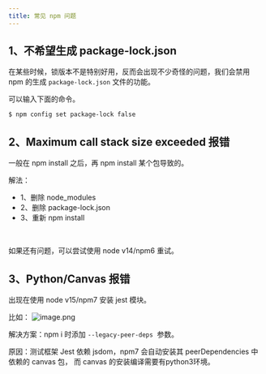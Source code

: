 ```yaml
---
title: 常见 npm 问题
---
```


  ## 1、不希望生成 package-lock.json


在某些时候，锁版本不是特别好用，反而会出现不少奇怪的问题，我们会禁用 npm 的生成 `package-lock.json` 文件的功能。


可以输入下面的命令。
```bash
$ npm config set package-lock false
```


## 2、Maximum call stack size exceeded 报错


一般在 npm install 之后，再 npm install 某个包导致的。
​

解法：
​


- 1、删除 node_modules
- 2、删除 package-lock.json
- 3、重新 npm install

​

如果还有问题，可以尝试使用 node v14/npm6 重试。
​

## 3、Python/Canvas 报错


出现在使用 node v15/npm7 安装 jest 模块。


比如：
![image.png](https://cdn.nlark.com/yuque/0/2021/png/501408/1621492368192-54f40921-a605-4f4d-bf7b-4e6465e86ae5.png#clientId=u4111fa3b-b948-4&from=paste&height=295&id=u1299a886&margin=%5Bobject%20Object%5D&name=image.png&originHeight=295&originWidth=1623&originalType=binary&size=43816&status=done&style=none&taskId=udf1343b1-25dc-4d94-a976-1c182b76e3f&width=1623)


解决方案：npm i 时添加 `--legacy-peer-deps`  参数。
​

原因：测试框架 Jest 依赖 jsdom，npm7 会自动安装其 peerDependencies 中依赖的 canvas 包， 而 canvas 的安装编译需要有python3环境。